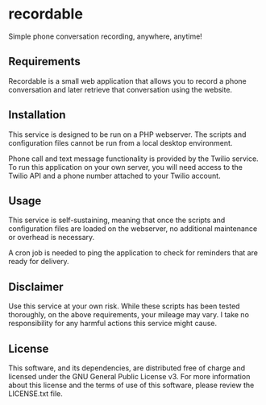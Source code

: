 # recordable

Simple phone conversation recording, anywhere, anytime!


## Requirements

Recordable is a small web application that allows you to record a phone conversation and later retrieve that conversation using the website.


## Installation

This service is designed to be run on a PHP webserver. The scripts and configuration files cannot be run from a local desktop environment.

Phone call and text message functionality is provided by the Twilio service. To run this application on your own server, you will need access to the Twilio API and a phone number attached to your Twilio account.


## Usage

This service is self-sustaining, meaning that once the scripts and configuration files are loaded on the webserver, no additional maintenance or overhead is necessary.

A cron job is needed to ping the application to check for reminders that are ready for delivery.


## Disclaimer

Use this service at your own risk. While these scripts has been tested thoroughly, on the above requirements, your mileage may vary. I take no responsibility for any harmful actions this service might cause.


## License

This software, and its dependencies, are distributed free of charge and licensed under the GNU General Public License v3. For more information about this license and the terms of use of this software, please review the LICENSE.txt file.
